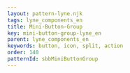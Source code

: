 ```yaml
---
layout: pattern-lyne.njk
tags: lyne_components_en
title: Mini-Button-Group
key: mini-button-group-lyne_en
parent: lyne_components_en
keywords: button, icon, split, action
order: 140
patternId: sbbMiniButtonGroup
---
```

